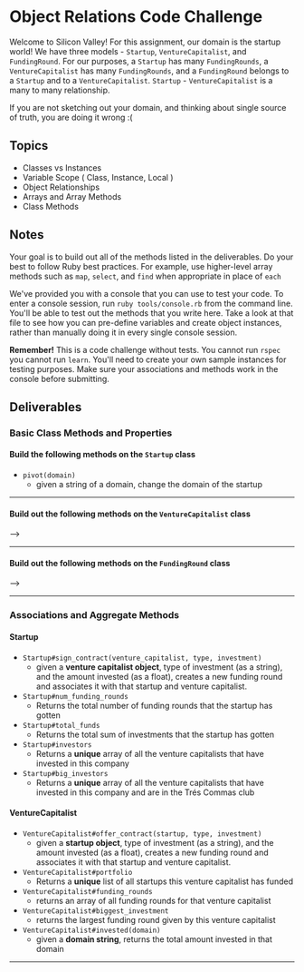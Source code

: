 # Object Relations Code Challenge

Welcome to Silicon Valley! For this assignment, our domain is the startup world! We have three models - `Startup`, `VentureCapitalist`, and `FundingRound`.
For our purposes, a `Startup` has many `FundingRounds`, a `VentureCapitalist` has many `FundingRounds`, and a `FundingRound` belongs to a `Startup` and to a `VentureCapitalist`.
`Startup` - `VentureCapitalist` is a many to many relationship.

If you are not sketching out your domain, and thinking about single source of truth,
you are doing it wrong :(

## Topics

- Classes vs Instances
- Variable Scope ( Class, Instance, Local )
- Object Relationships
- Arrays and Array Methods
- Class Methods

## Notes

Your goal is to build out all of the methods listed in the deliverables. Do your best to follow Ruby best practices. For example, use higher-level array methods such as `map`, `select`, and `find` when appropriate in place of `each`

We've provided you with a console that you can use to test your code. To enter a console session, run `ruby tools/console.rb` from the command line. You'll be able to test out the methods that you write here. Take a look at that file to see how you can pre-define variables and create object instances, rather than manually doing it in every single console session.

**Remember!** This is a code challenge without tests. You cannot run `rspec` you cannot run `learn`. You'll need to create your own sample instances for testing purposes. Make sure your associations and methods work in the console before submitting.

## Deliverables

### Basic Class Methods and Properties

#### Build the following methods on the `Startup` class

<!-- - `Startup#name`
  - returns a **string** that is the startup's name -->
<!-- - `Startup#founder`
  - returns a **string** that is the founder's name
  - Once a startup is created, the founder cannot be changed. -->
<!-- - `Startup#domain`
  - returns a **string** that is the startup's domain
  - Once a startup is created, the domain cannot be changed. -->
<!-- - `Startup.all`
  - should return **all** of the startup instances -->
<!-- - `Startup.find_by_founder`
  - given a string of a **founder's name**, returns the **first startup** whose founder's name matches -->
<!-- - `Startup.domains`
  - should return an **array** of all of the different startup domains -->
- `pivot(domain)`
  - given a string of a domain, change the domain of the startup

---

#### Build out the following methods on the `VentureCapitalist` class

<!-- - `VentureCapitalist#name`
  - returns a **string** that is the venture capitalist's name -->
<!-- - `VentureCapitalist#tres_commas`
  - returns a **boolean** stating whether or not the venture capitalist is in the Trés Commas club
<!-- - `VentureCapitalist.all`
  - returns an array of all venture capitalists -->
<!-- - `VentureCapitalist.tres_commas_club`
  - returns an array of all venture capitalists in the Trés Commas club --> -->

---

#### Build out the following methods on the `FundingRound` class

<!-- - `FundingRound.all`
  - returns all of the funding rounds -->
<!-- - `FundingRound#startup`
  - returns the startup object for that given funding round
  - Once a funding round is created, I should not be able to change the startup -->
<!-- - `FundingRound#venture_capitalist`
  - returns the venture capitalist object for that given funding round
  <!-- - Once a funding round is created, I should not be able to change the venture capitalist -->
<!-- - `FundingRound#type`
  - returns the type of funding round
  - Examples include: Angel, Pre-Seed, Seed, Series A, Series B, Series C, etc. --> -->
<!-- - `FundingRound#investment`
  - returns the amount invested during this funding round. This should be a float that is not be a negative number. -->

---

### Associations and Aggregate Methods

#### Startup

- `Startup#sign_contract(venture_capitalist, type, investment)`
  - given a **venture capitalist object**, type of investment (as a string), and the amount invested (as a float), creates a new funding round and associates it with that startup and venture capitalist.
- `Startup#num_funding_rounds`
  - Returns the total number of funding rounds that the startup has gotten
- `Startup#total_funds`
  - Returns the total sum of investments that the startup has gotten
- `Startup#investors`
  - Returns a **unique** array of all the venture capitalists that have invested in this company
- `Startup#big_investors`
  - Returns a **unique** array of all the venture capitalists that have invested in this company and are in the Trés Commas club

#### VentureCapitalist

- `VentureCapitalist#offer_contract(startup, type, investment)`
  - given a **startup object**, type of investment (as a string), and the amount invested (as a float), creates a new funding round and associates it with that startup and venture capitalist.
- `VentureCapitalist#portfolio`
  - Returns a **unique** list of all startups this venture capitalist has funded
- `VentureCapitalist#funding_rounds`
  - returns an array of all funding rounds for that venture capitalist
- `VentureCapitalist#biggest_investment`
  - returns the largest funding round given by this venture capitalist
- `VentureCapitalist#invested(domain)`
  - given a **domain string**, returns the total amount invested in that domain

---
